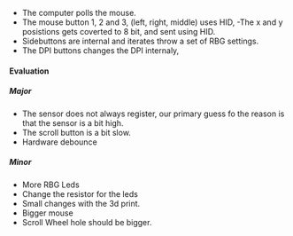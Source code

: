 - The computer polls the mouse.
- The mouse button 1, 2 and 3, (left, right, middle) uses HID,
 -The x and y posistions gets coverted to 8 bit, and sent using HID.
- Sidebuttons are internal and iterates throw a set of RBG settings.
- The DPI buttons changes the DPI internaly,  

#### Evaluation
##### Major
- The sensor does not always register, our primary guess fo the reason is that the sensor is a bit high.
- The scroll button is a bit slow.
- Hardware debounce

##### Minor
- More RBG Leds
- Change the resistor for the leds
- Small changes with the 3d print.
- Bigger mouse
- Scroll Wheel hole should be bigger.